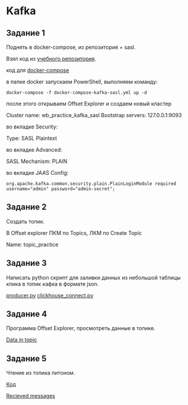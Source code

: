 # Kafka

## Задание 1

Поднять в docker-compose, из репозитория + sasl.

Взял код из [учебного репозитория](https://github.com/tvorobev/kafka/tree/main/docker_with_sasl).

код для [docker-compose](./docker/)

в папке docker запускаем PowerShell, выполняем команду:

```shell
docker-compose -f docker-compose-kafka-sasl.yml up -d
```

после этого открываем Offset Explorer и создаем новый кластер

Cluster name: wb_practice_kafka_sasl
Bootstrap servers: 127.0.0.1:9093

во вкладке Security:

Type: SASL Plaintext

во вкладке Advanced:

SASL Mechanism: PLAIN

во вкладке JAAS Config:

```shell
org.apache.kafka.common.security.plain.PlainLoginModule required username="admin" password="admin-secret";
```

## Задание 2

Создать топик.

В Offset explorer ПКМ по Topics, ЛКМ по Create Topic

Name: topic_practice

## Задание 3

Написать python скрипт для заливки данных из небольшой таблицы клика в топик кафка в формате json.

[producer.py](./python/producer.py)
[clickhouse_connect.py](./python/clickhouse_connect.py)

## Задание 4

Программа Offset Explorer, просмотреть данные в топике.

[Data in topic](./img/Offset_Explorer_data.png "Данные в топике")

## Задание 5

Чтение из топика питоном.

[Код](./python/consumer.py)

[Recieved messages](./img/Received_messages.png "Доставленные сообщения из топика")
